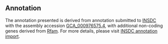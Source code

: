 

Annotation
----------

The annotation presented is derived from annotation submitted to
[INSDC](http://www.insdc.org) with the assembly accession
[GCA\_000976575.4](http://www.ebi.ac.uk/ena/data/view/GCA_000976575.4),
with additional non-coding genes derived from
[Rfam](http://rfam.xfam.org/). For more details, please visit [INSDC
annotation
import](http://ensemblgenomes.org/info/data/insdc_annotation).
